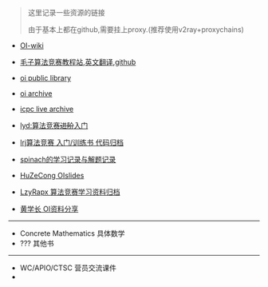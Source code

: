 > 这里记录一些资源的链接  
>
> 由于基本上都在github,需要挂上proxy.(推荐使用v2ray+proxychains)


- [OI-wiki](https://oi-wiki.org/)
- [毛子算法竞赛教程站](e-maxx.ru),[英文翻译](https://cp-algorithms.com/),[github](https://github.com/e-maxx-eng/e-maxx-eng)
- [oi public library](https://github.com/enkerewpo/OI-Public-Library)

- [oi archive](https://github.com/oi-archive/source)
- [icpc live archive](https://icpcarchive.ecs.baylor.edu/)

- [lyd:算法竞赛~~进阶~~入门](https://github.com/lydrainbowcat/tedukuri)
- [lrj算法竞赛 入门/训练书 代码归档](https://github.com/klb3713/aoapc-book)

- [spinach的学习记录与解题记录](https://github.com/hehelego/WhyNotMarkdown/)
- [HuZeCong OIslides](https://github.com/huzecong/oi-slides)
- [LzyRapx 算法竞赛学习资料归档](https://github.com/LzyRapx/Competitive-Programming-Docs)
- [黄学长 OI资料分享](https://github.com/hzwer/shareOI)


------------------------------------------------------------

- Concrete Mathematics 具体数学
- ??? 其他书


-----------------------------------------------------------

- WC/APIO/CTSC 营员交流课件
-
